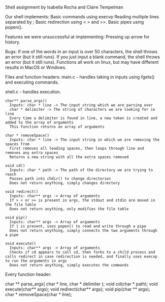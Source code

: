 Shell assignment by Isabella Rocha and Claire Tempelman

Our shell implements:
Basic commands using execvp
Reading multiple lines separated by ;
Basic redirection using < > and >>.
Basic pipes using popen().

Features we were unsuccessful at implementing:
Pressing up arrow for history.

Bugs:
If one of the words in an input is over 50 characters, the shell throws an error (but it still runs).
If you just input a blank command, the shell throws an error (but it still runs).
Functions all work on linux, but may have different results in MacOS or Windows.

Files and function headers:
main.c - handles taking in inputs using fgets() and executing commands.

shell.c - handles execution.

    char** parse_args()
      Inputs: char * line -> The input string which we are parsing over
      char * delimiter -> The string of characters we are looking for in line
      Every time a delimiter is found in line, a new token is created and added to the array of arguments
      This function returns an array of arguments

    char * removeSpace()
      Inputs: char * line -> The input string in which we are removing the spaces from
      First removes all leading spaces, then loops through line and removes any extra spaces
      Returns a new string with all the extra spaces removed

    void cd()
      Inputs: char * path -> The path of the directory we are trying to reach
      Passes path into chdir() to change directories
      Does not return anything, simply changes directory

    void redirect()
      Inputs: char** args -> Array of arguments
      If > < or >> is present in args, the stdout and stdin are moved in the file table
      Does not return anything, only modifies the file table

    void pip()
      Inputs: char** args -> Array of arguments
      If | is present, uses popen() to read and write through a pipe
      Does not return anything, simply connects the two arguments through a pipe

    void execute()
      Inputs: char** args -> Array of arguments
      Checks if cd appears to call cd, then forks to a child process and calls redirect in case redirection is needed, and finally uses execvp to run the arguments in args
      Does not return anything, simply executes the commands

Every function header:

  char ** parse_args( char * line, char * delimiter );
  void cd(char * path);
  void execute(char** args);
  void redirect(char** args);
  void pip(char ** args);
  char * removeSpace(char * line);
